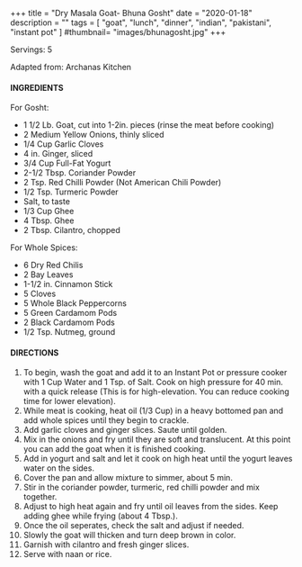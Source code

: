 +++
title = "Dry Masala Goat- Bhuna Gosht"
date = "2020-01-18"
description = ""
tags = [
    "goat",
    "lunch",
    "dinner",
    "indian",
    "pakistani",
    "instant pot" 
]
#thumbnail= "images/bhunagosht.jpg"
+++

Servings: 5 <!--more-->

Adapted from: Archanas Kitchen

#### INGREDIENTS 

For Gosht: 

* 1 1/2 Lb. Goat, cut into 1-2in. pieces (rinse the meat before cooking) 
* 2 Medium Yellow Onions, thinly sliced
* 1/4 Cup Garlic Cloves
* 4 in. Ginger, sliced
* 3/4 Cup Full-Fat Yogurt 
* 2-1/2 Tbsp. Coriander Powder 
* 2 Tsp. Red Chilli Powder (Not American Chili Powder) 
* 1/2 Tsp. Turmeric Powder
* Salt, to taste
* 1/3 Cup Ghee
* 4 Tbsp. Ghee 
* 2 Tbsp. Cilantro, chopped

For Whole Spices:

* 6 Dry Red Chilis
* 2 Bay Leaves
* 1-1/2 in. Cinnamon Stick
* 5 Cloves
* 5 Whole Black Peppercorns
* 5 Green Cardamom Pods
* 2 Black Cardamom Pods
* 1/2 Tsp. Nutmeg, ground

#### DIRECTIONS 

1. To begin, wash the goat and add it to an Instant Pot or pressure cooker with 1 Cup Water and 1 Tsp. of Salt. Cook on high pressure for 40 min. with a quick release (This is for high-elevation. You can reduce cooking time for lower elevation). 
2. While meat is cooking, heat oil (1/3 Cup) in a heavy bottomed pan and add whole spices until they begin to crackle.
3. Add garlic cloves and ginger slices. Saute until golden.
4. Mix in the onions and fry until they are soft and translucent. At this point you can add the goat when it is finished cooking.
5. Add in yogurt and salt and let it cook on high heat until the yogurt leaves water on the sides.
6. Cover the pan and allow mixture to simmer, about 5 min.
7. Stir in the coriander powder, turmeric, red chilli powder and mix together.
8. Adjust to high heat again and fry until oil leaves from the sides. Keep adding ghee while frying (about 4 Tbsp.).
9. Once the oil seperates, check the salt and adjust if needed.
10. Slowly the goat will thicken and turn deep brown in color. 
11. Garnish with cilantro and fresh ginger slices. 
12. Serve with naan or rice. 

